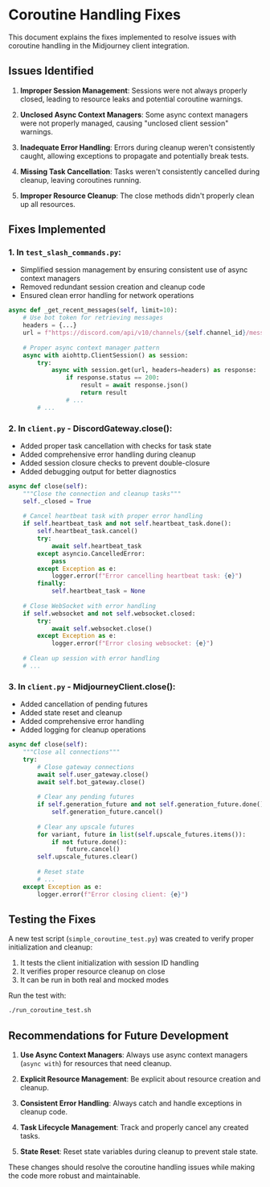 # Coroutine Handling Fixes

This document explains the fixes implemented to resolve issues with coroutine handling in the Midjourney client integration.

## Issues Identified

1. **Improper Session Management**: Sessions were not always properly closed, leading to resource leaks and potential coroutine warnings.

2. **Unclosed Async Context Managers**: Some async context managers were not properly managed, causing "unclosed client session" warnings.

3. **Inadequate Error Handling**: Errors during cleanup weren't consistently caught, allowing exceptions to propagate and potentially break tests.

4. **Missing Task Cancellation**: Tasks weren't consistently cancelled during cleanup, leaving coroutines running.

5. **Improper Resource Cleanup**: The close methods didn't properly clean up all resources.

## Fixes Implemented

### 1. In `test_slash_commands.py`:

- Simplified session management by ensuring consistent use of async context managers
- Removed redundant session creation and cleanup code
- Ensured clean error handling for network operations

```python
async def _get_recent_messages(self, limit=10):
    # Use bot token for retrieving messages
    headers = {...}
    url = f"https://discord.com/api/v10/channels/{self.channel_id}/messages?limit={limit}"
    
    # Proper async context manager pattern
    async with aiohttp.ClientSession() as session:
        try:
            async with session.get(url, headers=headers) as response:
                if response.status == 200:
                    result = await response.json()
                    return result
                # ...
        # ...
```

### 2. In `client.py` - DiscordGateway.close():

- Added proper task cancellation with checks for task state
- Added comprehensive error handling during cleanup
- Added session closure checks to prevent double-closure
- Added debugging output for better diagnostics

```python
async def close(self):
    """Close the connection and cleanup tasks"""
    self._closed = True
    
    # Cancel heartbeat task with proper error handling
    if self.heartbeat_task and not self.heartbeat_task.done():
        self.heartbeat_task.cancel()
        try:
            await self.heartbeat_task
        except asyncio.CancelledError:
            pass
        except Exception as e:
            logger.error(f"Error cancelling heartbeat task: {e}")
        finally:
            self.heartbeat_task = None
    
    # Close WebSocket with error handling
    if self.websocket and not self.websocket.closed:
        try:
            await self.websocket.close()
        except Exception as e:
            logger.error(f"Error closing websocket: {e}")
    
    # Clean up session with error handling
    # ...
```

### 3. In `client.py` - MidjourneyClient.close():

- Added cancellation of pending futures
- Added state reset and cleanup
- Added comprehensive error handling
- Added logging for cleanup operations

```python
async def close(self):
    """Close all connections"""
    try:
        # Close gateway connections
        await self.user_gateway.close()
        await self.bot_gateway.close()
        
        # Clear any pending futures
        if self.generation_future and not self.generation_future.done():
            self.generation_future.cancel()
        
        # Clear any upscale futures
        for variant, future in list(self.upscale_futures.items()):
            if not future.done():
                future.cancel()
        self.upscale_futures.clear()
        
        # Reset state
        # ...
    except Exception as e:
        logger.error(f"Error closing client: {e}")
```

## Testing the Fixes

A new test script (`simple_coroutine_test.py`) was created to verify proper initialization and cleanup:

1. It tests the client initialization with session ID handling
2. It verifies proper resource cleanup on close
3. It can be run in both real and mocked modes

Run the test with:

```bash
./run_coroutine_test.sh
```

## Recommendations for Future Development

1. **Use Async Context Managers**: Always use async context managers (`async with`) for resources that need cleanup.

2. **Explicit Resource Management**: Be explicit about resource creation and cleanup.

3. **Consistent Error Handling**: Always catch and handle exceptions in cleanup code.

4. **Task Lifecycle Management**: Track and properly cancel any created tasks.

5. **State Reset**: Reset state variables during cleanup to prevent stale state.

These changes should resolve the coroutine handling issues while making the code more robust and maintainable. 